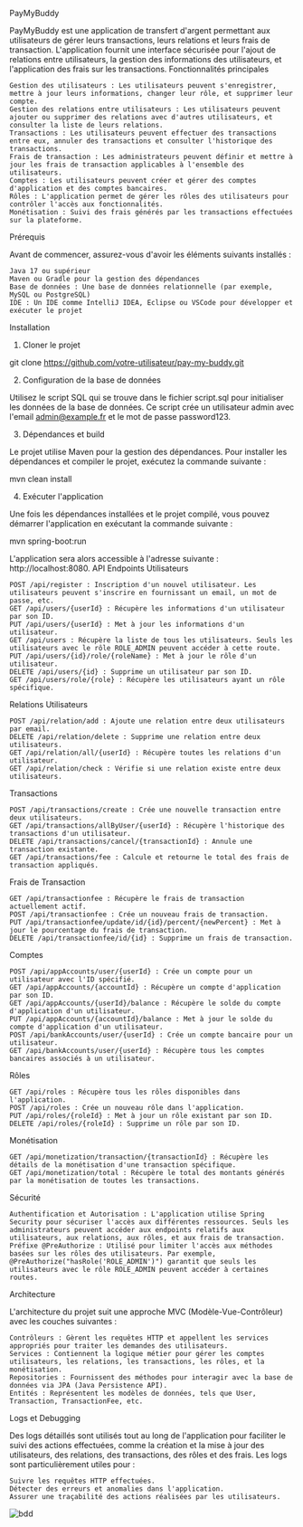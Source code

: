 PayMyBuddy

PayMyBuddy est une application de transfert d'argent permettant aux utilisateurs de gérer leurs transactions, leurs relations et leurs frais de transaction. L'application fournit une interface sécurisée pour l'ajout de relations entre utilisateurs, la gestion des informations des utilisateurs, et l'application des frais sur les transactions.
Fonctionnalités principales

    Gestion des utilisateurs : Les utilisateurs peuvent s'enregistrer, mettre à jour leurs informations, changer leur rôle, et supprimer leur compte.
    Gestion des relations entre utilisateurs : Les utilisateurs peuvent ajouter ou supprimer des relations avec d'autres utilisateurs, et consulter la liste de leurs relations.
    Transactions : Les utilisateurs peuvent effectuer des transactions entre eux, annuler des transactions et consulter l'historique des transactions.
    Frais de transaction : Les administrateurs peuvent définir et mettre à jour les frais de transaction applicables à l'ensemble des utilisateurs.
    Comptes : Les utilisateurs peuvent créer et gérer des comptes d'application et des comptes bancaires.
    Rôles : L'application permet de gérer les rôles des utilisateurs pour contrôler l'accès aux fonctionnalités.
    Monétisation : Suivi des frais générés par les transactions effectuées sur la plateforme.

Prérequis

Avant de commencer, assurez-vous d'avoir les éléments suivants installés :

    Java 17 ou supérieur
    Maven ou Gradle pour la gestion des dépendances
    Base de données : Une base de données relationnelle (par exemple, MySQL ou PostgreSQL)
    IDE : Un IDE comme IntelliJ IDEA, Eclipse ou VSCode pour développer et exécuter le projet

Installation
1. Cloner le projet

git clone https://github.com/votre-utilisateur/pay-my-buddy.git

2. Configuration de la base de données

Utilisez le script SQL qui se trouve dans le fichier script.sql pour initialiser les données de la base de données. Ce script crée un utilisateur admin avec l'email admin@example.fr et le mot de passe password123. 

3. Dépendances et build

Le projet utilise Maven pour la gestion des dépendances. Pour installer les dépendances et compiler le projet, exécutez la commande suivante :

mvn clean install

4. Exécuter l'application

Une fois les dépendances installées et le projet compilé, vous pouvez démarrer l'application en exécutant la commande suivante :

mvn spring-boot:run

L'application sera alors accessible à l'adresse suivante : http://localhost:8080.
API Endpoints
Utilisateurs

    POST /api/register : Inscription d'un nouvel utilisateur. Les utilisateurs peuvent s'inscrire en fournissant un email, un mot de passe, etc.
    GET /api/users/{userId} : Récupère les informations d'un utilisateur par son ID.
    PUT /api/users/{userId} : Met à jour les informations d'un utilisateur.
    GET /api/users : Récupère la liste de tous les utilisateurs. Seuls les utilisateurs avec le rôle ROLE_ADMIN peuvent accéder à cette route.
    PUT /api/users/{id}/role/{roleName} : Met à jour le rôle d'un utilisateur.
    DELETE /api/users/{id} : Supprime un utilisateur par son ID.
    GET /api/users/role/{role} : Récupère les utilisateurs ayant un rôle spécifique.

Relations Utilisateurs

    POST /api/relation/add : Ajoute une relation entre deux utilisateurs par email.
    DELETE /api/relation/delete : Supprime une relation entre deux utilisateurs.
    GET /api/relation/all/{userId} : Récupère toutes les relations d'un utilisateur.
    GET /api/relation/check : Vérifie si une relation existe entre deux utilisateurs.

Transactions

    POST /api/transactions/create : Crée une nouvelle transaction entre deux utilisateurs.
    GET /api/transactions/allByUser/{userId} : Récupère l'historique des transactions d'un utilisateur.
    DELETE /api/transactions/cancel/{transactionId} : Annule une transaction existante.
    GET /api/transactions/fee : Calcule et retourne le total des frais de transaction appliqués.

Frais de Transaction

    GET /api/transactionfee : Récupère le frais de transaction actuellement actif.
    POST /api/transactionfee : Crée un nouveau frais de transaction.
    PUT /api/transactionfee/update/id/{id}/percent/{newPercent} : Met à jour le pourcentage du frais de transaction.
    DELETE /api/transactionfee/id/{id} : Supprime un frais de transaction.

Comptes

    POST /api/appAccounts/user/{userId} : Crée un compte pour un utilisateur avec l'ID spécifié.
    GET /api/appAccounts/{accountId} : Récupère un compte d'application par son ID.
    GET /api/appAccounts/{userId}/balance : Récupère le solde du compte d'application d'un utilisateur.
    PUT /api/appAccounts/{accountId}/balance : Met à jour le solde du compte d'application d'un utilisateur.
    POST /api/bankAccounts/user/{userId} : Crée un compte bancaire pour un utilisateur.
    GET /api/bankAccounts/user/{userId} : Récupère tous les comptes bancaires associés à un utilisateur.

Rôles

    GET /api/roles : Récupère tous les rôles disponibles dans l'application.
    POST /api/roles : Crée un nouveau rôle dans l'application.
    PUT /api/roles/{roleId} : Met à jour un rôle existant par son ID.
    DELETE /api/roles/{roleId} : Supprime un rôle par son ID.

Monétisation

    GET /api/monetization/transaction/{transactionId} : Récupère les détails de la monétisation d'une transaction spécifique.
    GET /api/monetization/total : Récupère le total des montants générés par la monétisation de toutes les transactions.

Sécurité

    Authentification et Autorisation : L'application utilise Spring Security pour sécuriser l'accès aux différentes ressources. Seuls les administrateurs peuvent accéder aux endpoints relatifs aux utilisateurs, aux relations, aux rôles, et aux frais de transaction.
    Préfixe @PreAuthorize : Utilisé pour limiter l'accès aux méthodes basées sur les rôles des utilisateurs. Par exemple, @PreAuthorize("hasRole('ROLE_ADMIN')") garantit que seuls les utilisateurs avec le rôle ROLE_ADMIN peuvent accéder à certaines routes.

Architecture

L'architecture du projet suit une approche MVC (Modèle-Vue-Contrôleur) avec les couches suivantes :

    Contrôleurs : Gèrent les requêtes HTTP et appellent les services appropriés pour traiter les demandes des utilisateurs.
    Services : Contiennent la logique métier pour gérer les comptes utilisateurs, les relations, les transactions, les rôles, et la monétisation.
    Repositories : Fournissent des méthodes pour interagir avec la base de données via JPA (Java Persistence API).
    Entités : Représentent les modèles de données, tels que User, Transaction, TransactionFee, etc.

Logs et Debugging

Des logs détaillés sont utilisés tout au long de l'application pour faciliter le suivi des actions effectuées, comme la création et la mise à jour des utilisateurs, des relations, des transactions, des rôles et des frais. Les logs sont particulièrement utiles pour :

    Suivre les requêtes HTTP effectuées.
    Détecter des erreurs et anomalies dans l'application.
    Assurer une traçabilité des actions réalisées par les utilisateurs.

![bdd](https://github.com/user-attachments/assets/f13034c0-e90b-48aa-afbc-d32bd0ed8d70)


    
